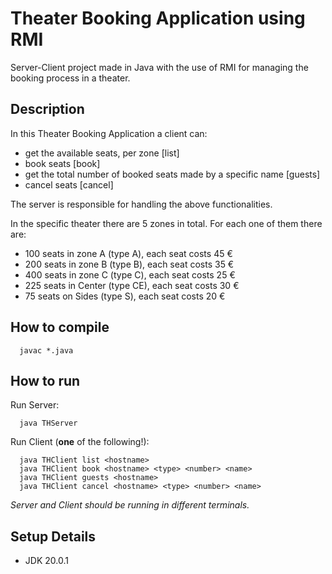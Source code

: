 # Theater Booking Application using RMI
Server-Client project made in Java with the use of RMI for managing the booking process in a theater.

## Description
In this Theater Booking Application a client can:
- get the available seats, per zone [list]
- book seats [book]
- get the total number of booked seats made by a specific name [guests]
- cancel seats [cancel]

The server is responsible for handling the above functionalities.

In the specific theater there are 5 zones in total. For each one of them there are:
- 100 seats in zone A (type A), each seat costs 45 €
- 200 seats in zone B (type B), each seat costs 35 €
- 400 seats in zone C (type C), each seat costs 25 €
- 225 seats in Center (type CE), each seat costs 30 €
- 75 seats on Sides (type S), each seat costs 20 €

## How to compile
```
  javac *.java
```

## How to run
Run Server:
```
  java THServer
```
Run Client (**one** of the following!):
```
  java THClient list <hostname>
  java THClient book <hostname> <type> <number> <name>
  java THClient guests <hostname>
  java THClient cancel <hostname> <type> <number> <name>
```
*Server and Client should be running in different terminals.*

## Setup Details
- JDK 20.0.1

